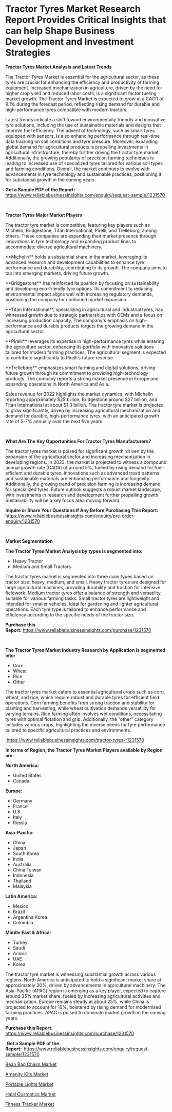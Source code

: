 <p><h1>Tractor Tyres Market Research Report Provides Critical Insights that can help Shape Business Development and Investment Strategies</h1></p><p><strong>Tractor Tyres Market Analysis and Latest Trends</strong></p>
<p><p>The Tractor Tyres Market is essential for the agricultural sector, as these tyres are crucial for enhancing the efficiency and productivity of farming equipment. Increased mechanization in agriculture, driven by the need for higher crop yield and reduced labor costs, is a significant factor fueling market growth. The Tractor Tyres Market is expected to grow at a CAGR of 9.1% during the forecast period, reflecting rising demand for durable and high-performance tyres compatible with modern tractors.</p><p>Latest trends indicate a shift toward environmentally friendly and innovative tyre solutions, including the use of sustainable materials and designs that improve fuel efficiency. The advent of technology, such as smart tyres equipped with sensors, is also enhancing performance through real-time data tracking on soil conditions and tyre pressure. Moreover, expanding global demand for agricultural products is propelling investments in agricultural infrastructure, thereby further driving the tractor tyre market. Additionally, the growing popularity of precision farming techniques is leading to increased use of specialized tyres tailored for various soil types and farming conditions. Overall, the market continues to evolve with advancements in tyre technology and sustainable practices, positioning it for substantial growth in the coming years.</p></p>
<p><strong>Get a Sample PDF of the Report:&nbsp;</strong> <a href="https://www.reliablebusinessinsights.com/enquiry/request-sample/1231570?utm_campaign=1873&utm_medium=2&utm_source=Github&utm_content=ia&utm_term=09022025&utm_id=tractor-tyres">https://www.reliablebusinessinsights.com/enquiry/request-sample/1231570</a></p>
<p>&nbsp;</p>
<p><strong>Tractor Tyres Major Market Players</strong></p>
<p><p>The tractor tyre market is competitive, featuring key players such as Michelin, Bridgestone, Titan International, Pirelli, and Trelleborg, among others. These companies are expanding their market presence through innovations in tyre technology and expanding product lines to accommodate diverse agricultural machinery.</p><p>**Michelin** holds a substantial share in the market, leveraging its advanced research and development capabilities to enhance tyre performance and durability, contributing to its growth. The company aims to tap into emerging markets, driving future growth.</p><p>**Bridgestone** has reinforced its position by focusing on sustainability and developing eco-friendly tyre options. Its commitment to reducing environmental impact aligns well with increasing regulatory demands, positioning the company for continued market expansion.</p><p>**Titan International**, specializing in agricultural and industrial tyres, has witnessed growth due to strategic partnerships with OEMs and a focus on increasing production capacity. The company's emphasis on high-performance and durable products targets the growing demand in the agricultural sector.</p><p>**Pirelli** leverages its expertise in high-performance tyres while entering the agriculture sector, enhancing its portfolio with innovative solutions tailored for modern farming practices. The agricultural segment is expected to contribute significantly to Pirelli’s future revenue.</p><p>**Trelleborg** emphasizes smart farming and digital solutions, driving future growth through its commitment to providing high-technology products. The company reports a strong market presence in Europe and expanding operations in North America and Asia.</p><p>Sales revenue for 2022 highlights the market dynamics, with Michelin reporting approximately $25 billion, Bridgestone around $27 billion, and Titan International at about $1.3 billion. The tractor tyre market is projected to grow significantly, driven by increasing agricultural mechanization and demand for durable, high-performance tyres, with an anticipated growth rate of 5-7% annually over the next five years.</p></p>
<p>&nbsp;</p>
<p><strong>What Are The Key Opportunities For Tractor Tyres Manufacturers?</strong></p>
<p><p>The tractor tyres market is poised for significant growth, driven by the expansion of the agricultural sector and increasing mechanization in developing regions. In 2023, the market is projected to witness a compound annual growth rate (CAGR) of around 5%, fueled by rising demand for fuel-efficient and durable tyres. Innovations such as advanced tread patterns and sustainable materials are enhancing performance and longevity. Additionally, the growing trend of precision farming is increasing demand for specialized tyres. Future outlook suggests a robust market landscape, with investments in research and development further propelling growth. Sustainability will be a key focus area moving forward.</p></p>
<p><strong>Inquire or Share Your Questions If Any Before Purchasing This Report:</strong> <a href="https://www.reliablebusinessinsights.com/enquiry/pre-order-enquiry/1231570?utm_campaign=1873&utm_medium=2&utm_source=Github&utm_content=ia&utm_term=09022025&utm_id=tractor-tyres">https://www.reliablebusinessinsights.com/enquiry/pre-order-enquiry/1231570</a></p>
<p>&nbsp;</p>
<p><strong>Market Segmentation</strong></p>
<p><strong>The Tractor Tyres Market Analysis by types is segmented into:</strong></p>
<p><ul><li>Heavy Tractor</li><li>Medium and Small Tractors</li></ul></p>
<p><p>The tractor tyres market is segmented into three main types based on tractor size: heavy, medium, and small. Heavy tractor tyres are designed for large agricultural machines, providing durability and traction for intensive fieldwork. Medium tractor tyres offer a balance of strength and versatility, suitable for various farming tasks. Small tractor tyres are lightweight and intended for smaller vehicles, ideal for gardening and lighter agricultural operations. Each tyre type is tailored to enhance performance and efficiency according to the specific needs of the tractor size.</p></p>
<p><strong>Purchase this Report:&nbsp;</strong><a href="https://www.reliablebusinessinsights.com/purchase/1231570?utm_campaign=1873&utm_medium=2&utm_source=Github&utm_content=ia&utm_term=09022025&utm_id=tractor-tyres">https://www.reliablebusinessinsights.com/purchase/1231570</a></p>
<p>&nbsp;</p>
<p><strong>The Tractor Tyres Market Industry Research by Application is segmented into:</strong></p>
<p><ul><li>Corn</li><li>Wheat</li><li>Rice</li><li>Other</li></ul></p>
<p><p>The tractor tyres market caters to essential agricultural crops such as corn, wheat, and rice, which require robust and durable tyres for efficient field operations. Corn farming benefits from strong traction and stability for planting and harvesting, while wheat cultivation demands versatility for varying terrains. Rice farming often involves wet conditions, necessitating tyres with optimal flotation and grip. Additionally, the “other” category includes various crops, highlighting the diverse needs for tyre performance tailored to specific agricultural practices and environments.</p></p>
<p><a href="https://www.reliablebusinessinsights.com/tractor-tyres-r1231570?utm_campaign=1873&utm_medium=2&utm_source=Github&utm_content=ia&utm_term=09022025&utm_id=tractor-tyres">&nbsp;https://www.reliablebusinessinsights.com/tractor-tyres-r1231570</a></p>
<p><strong>In terms of Region, the Tractor Tyres Market Players available by Region are:</strong></p>
<p>
    <p> <strong> North America: </strong>
        <ul>
            <li>United States</li>
            <li>Canada</li>
        </ul>
        </p> 
    <p> <strong> Europe: </strong>
        <ul>
            <li>Germany</li>
            <li>France</li>
            <li>U.K.</li>
            <li>Italy</li>
            <li>Russia</li>
        </ul>
        </p> 
    <p> <strong> Asia-Pacific: </strong>
        <ul>
            <li>China</li>
            <li>Japan</li>
            <li>South Korea</li>
            <li>India</li>
            <li>Australia</li>
            <li>China Taiwan</li>
            <li>Indonesia</li>
            <li>Thailand</li>
            <li>Malaysia</li>
        </ul>
        </p> 
    <p> <strong> Latin America: </strong>
        <ul>
            <li>Mexico</li>
            <li>Brazil</li>
            <li>Argentina Korea</li>
            <li>Colombia</li>
        </ul>
        </p> 
    <p> <strong> Middle East & Africa: </strong>
        <ul>
            <li>Turkey</li>
            <li>Saudi</li>
            <li>Arabia</li>
            <li>UAE</li>
            <li>Korea</li>
        </ul>
    </p>
    </p>
<p><p>The tractor tyre market is witnessing substantial growth across various regions. North America is anticipated to hold a significant market share at approximately 30%, driven by advancements in agricultural machinery. The Asia-Pacific (APAC) region is emerging as a key player, expected to capture around 35% market share, fueled by increasing agricultural activities and mechanization. Europe remains steady at about 25%, while China is projected to account for 10%, bolstered by rising demand for modernised farming practices. APAC is poised to dominate market growth in the coming years.</p></p>
<p><strong>Purchase this Report: </strong><a href="https://www.reliablebusinessinsights.com/purchase/1231570?utm_campaign=1873&utm_medium=2&utm_source=Github&utm_content=ia&utm_term=09022025&utm_id=tractor-tyres">https://www.reliablebusinessinsights.com/purchase/1231570</a></p>
<p>&nbsp;<strong>Get a Sample PDF of the Report:&nbsp;&nbsp;</strong><a href="https://www.reliablebusinessinsights.com/enquiry/request-sample/1231570?utm_campaign=1873&utm_medium=2&utm_source=Github&utm_content=ia&utm_term=09022025&utm_id=tractor-tyres">https://www.reliablebusinessinsights.com/enquiry/request-sample/1231570</a></p>
<p><strong></strong></p>
<p><p><a href="https://github.com/chinwonhanie/Market-Research-Report-List-1/blob/main/bean-bag-chairs-market.md?utm_campaign=1873&utm_medium=2&utm_source=Github&utm_content=ia&utm_term=09022025&utm_id=tractor-tyres">Bean Bag Chairs Market</a></p><p><a href="https://github.com/vukiledubot90/Market-Research-Report-List-1/blob/main/amenity-kits-market.md?utm_campaign=1873&utm_medium=2&utm_source=Github&utm_content=ia&utm_term=09022025&utm_id=tractor-tyres">Amenity Kits Market</a></p><p><a href="https://github.com/liendlmbopda54/Market-Research-Report-List-1/blob/main/portable-lights-market.md?utm_campaign=1873&utm_medium=2&utm_source=Github&utm_content=ia&utm_term=09022025&utm_id=tractor-tyres">Portable Lights Market</a></p><p><a href="https://github.com/raquinyagua/Market-Research-Report-List-1/blob/main/halal-cosmetics-market.md?utm_campaign=1873&utm_medium=2&utm_source=Github&utm_content=ia&utm_term=09022025&utm_id=tractor-tyres">Halal Cosmetics Market</a></p><p><a href="https://github.com/domnikgisken/Market-Research-Report-List-1/blob/main/fitness-tracker-market.md?utm_campaign=1873&utm_medium=2&utm_source=Github&utm_content=ia&utm_term=09022025&utm_id=tractor-tyres">Fitness Tracker Market</a></p></p>